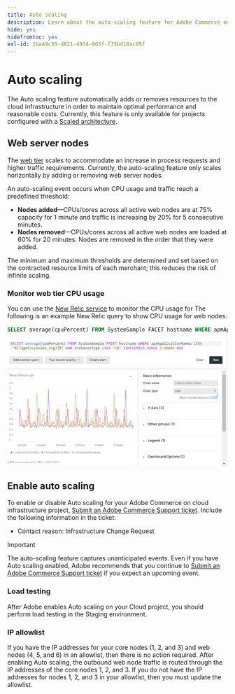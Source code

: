 ```yaml
---
title: Auto scaling
description: Learn about the auto-scaling feature for Adobe Commerce on cloud infrastructure.
hide: yes
hidefromtoc: yes
exl-id: 2ba49c55-d821-4934-965f-f35bd18ac95f
---
```

# Auto scaling

The Auto scaling feature automatically adds or removes resources to the cloud infrastructure in order to maintain optimal performance and reasonable costs. Currently, this feature is only available for projects configured with a [Scaled architecture](scaled-architecture.md).

## Web server nodes

The [web tier](scaled-architecture.md#web-tier) scales to accommodate an increase in process requests and higher traffic requirements. Currently, the auto-scaling feature only scales horizontally by adding or removing web server nodes.

An auto-scaling event occurs when CPU usage and traffic reach a predefined threshold:

- **Nodes added**—CPUs/cores across all active web nodes are at 75% capacity for 1 minute and traffic is increasing by 20% for 5 consecutive minutes.
- **Nodes removed**—CPUs/cores across all active web nodes are loaded at 60% for 20 minutes. Nodes are removed in the order that they were added.

The minimum and maximum thresholds are determined and set based on the contracted resource limits of each merchant; this reduces the risk of infinite scaling.

### Monitor web tier CPU usage

You can use the [New Relic service](../monitor/new-relic.md#use-new-relic) to monitor the CPU usage for  The following is an example New Relic query to show CPU usage for web nodes.

```sql
SELECT average(cpuPercent) FROM SystemSample FACET hostname WHERE apmApplicationNames LIKE '%|72gmfuvykea6o_stg3|%' AND instanceType LIKE 'c%' TIMESERIES SINCE 3 HOURS AGO
```

![New Relic web nodes CPU usage](../../assets/new-relic/web-node-cpu-usage.png)

## Enable auto scaling

To enable or disable Auto scaling for your Adobe Commerce on cloud infrastructure project, [Submit an Adobe Commerce Support ticket](https://experienceleague.adobe.com/docs/commerce-knowledge-base/kb/help-center-guide/magento-help-center-user-guide.html#submit-ticket). Include the following information in the ticket:

- Contact reason: Infrastructure Change Request

>[!IMPORTANT]
>
>The auto-scaling feature captures unanticipated events. Even if you have Auto scaling enabled, Adobe recommends that you continue to [Submit an Adobe Commerce Support ticket](https://experienceleague.adobe.com/docs/commerce-knowledge-base/kb/help-center-guide/magento-help-center-user-guide.html#submit-ticket) if you expect an upcoming event.

### Load testing

After Adobe enables Auto scaling on your Cloud project, you should perform load testing in the Staging environment.

### IP allowlist

If you have the IP addresses for your core nodes (1, 2, and 3) and web nodes (4, 5, and 6) in an allowlist, then there is no action required. After enabling Auto scaling, the outbound web node traffic is routed through the IP addresses of the core nodes 1, 2, and 3. If you do not have the IP addresses for nodes 1, 2, and 3 in your allowlist, then you must update the allowlist.
